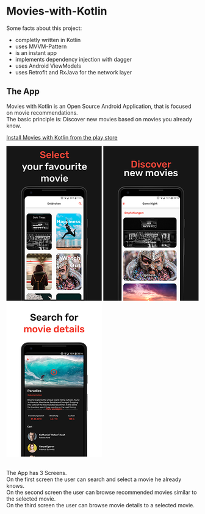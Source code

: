 # Movies-with-Kotlin

Some facts about this project:
- completly written in Kotlin
- uses MVVM-Pattern
- is an instant app
- implements dependency injection with dagger
- uses Android ViewModels
- uses Retrofit and RxJava for the network layer

## The App

Movies with Kotlin is an Open Source Android Application, that is focused on movie recommendations.\
The basic principle is: Discover new movies based on movies you already know.

[Install Movies with Kotlin from the play store](https://play.google.com/store/apps/details?id=com.lenz.oliver.movieswithkotlin)



![First Screenshot](store/first_en.png)
![Second Screenshot](store/second_en.png)
![Third Screenshot](store/third_en.png)

\
The App has 3 Screens.\
On the first screen the user can search and select a movie he already knows.\
On the second screen the user can browse recommended movies similar to the selected movie.\
On the third screen the user can browse movie details to a selected movie.
